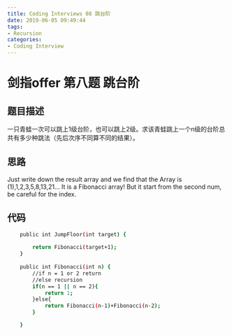 ```yaml
---
title: Coding Interviews 08 跳台阶
date: 2019-06-05 09:49:44
tags:
- Recursion
categories: 
- Coding Interview
---
```

# 剑指offer 第八题 跳台阶

## 题目描述
一只青蛙一次可以跳上1级台阶，也可以跳上2级。求该青蛙跳上一个n级的台阶总共有多少种跳法（先后次序不同算不同的结果）。

<!--more-->
## 思路
Just write down the result array and we find that the Array is (1),1,2,3,5,8,13,21...
It is a Fibonacci array! 
But it start from the second num, be careful for the index.


## 代码
``` bash
    public int JumpFloor(int target) {
        
        return Fibonacci(target+1);
    }
    
    public int Fibonacci(int n) {
        //if n = 1 or 2 return
        //else recursion
        if(n == 1 || n == 2){
            return 1;
        }else{
            return Fibonacci(n-1)+Fibonacci(n-2);
        }

    }
```
